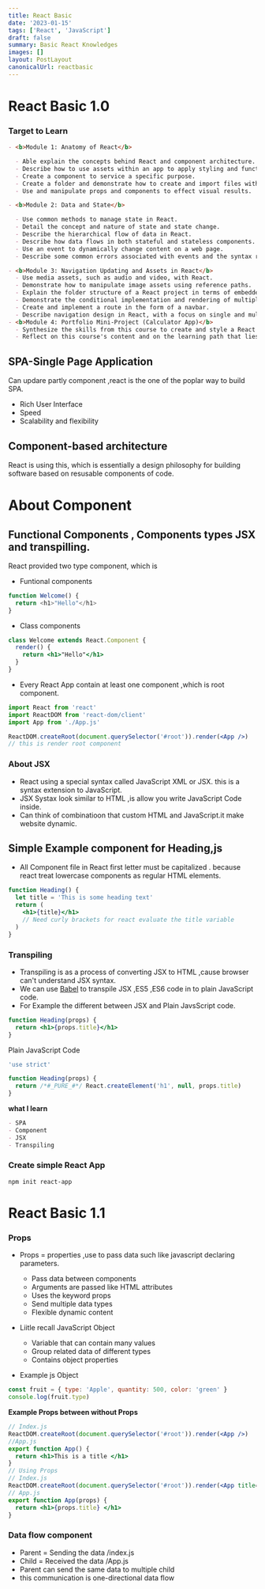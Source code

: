 ```yaml
---
title: React Basic
date: '2023-01-15'
tags: ['React', 'JavaScript']
draft: false
summary: Basic React Knowledges
images: []
layout: PostLayout
canonicalUrl: reactbasic
---
```


# React Basic 1.0

### Target to Learn

```md
- <b>Module 1: Anatomy of React</b>

  - Able explain the concepts behind React and component architecture.
  - Describe how to use assets within an app to apply styling and functional components.
  - Create a component to service a specific purpose.
  - Create a folder and demonstrate how to create and import files within that folder.
  - Use and manipulate props and components to effect visual results.

- <b>Module 2: Data and State</b>

  - Use common methods to manage state in React.
  - Detail the concept and nature of state and state change.
  - Describe the hierarchical flow of data in React.
  - Describe how data flows in both stateful and stateless components.
  - Use an event to dynamically change content on a web page.
  - Describe some common errors associated with events and the syntax required to handle them.

- <b>Module 3: Navigation Updating and Assets in React</b>
  - Use media assets, such as audio and video, with React.
  - Demonstrate how to manipulate image assets using reference paths.
  - Explain the folder structure of a React project in terms of embedded or referenced assets.
  - Demonstrate the conditional implementation and rendering of multiple components.
  - Create and implement a route in the form of a navbar.
  - Describe navigation design in React, with a focus on single and multi-page navigation.
- <b>Module 4: Portfolio Mini-Project (Calculator App)</b>
  - Synthesize the skills from this course to create and style a React component.
  - Reflect on this course's content and on the learning path that lies ahead.
```

## SPA-Single Page Application

Can updare partly component ,react is the one of the poplar way to build SPA.

- Rich User Interface
- Speed
- Scalability and flexibility

## Component-based architecture

React is using this, which is essentially a design philosophy for building software based on resusable components of code.

# About Component

## Functional Components , Components types JSX and transpilling.

React provided two type component, which is

- Funtional components

```js
function Welcome() {
  return <h1>"Hello"</h1>
}
```

- Class components

```jsx
class Welcome extends React.Component {
  render() {
    return <h1>"Hello"</h1>
  }
}
```

- Every React App contain at least one component ,which is root component.

```jsx
import React from 'react'
import ReactDOM from 'react-dom/client'
import App from './App.js'

ReactDOM.createRoot(document.querySelector('#root')).render(<App />)
// this is render root component
```

### About JSX

- React using a special syntax called JavaScript XML or JSX. this is a syntax extension to JavaScript.
- JSX Systax look similar to HTML ,is allow you write JavaScript Code inside.
- Can think of combinatioon that custom HTML and JavaScript.it make website dynamic.

## Simple Example component for Heading,js

- All Component file in React first letter must be capitalized . because react treat lowercase components as regular HTML elements.

```jsx
function Heading() {
  let title = 'This is some heading text'
  return (
    <h1>{title}</h1>
    // Need curly brackets for react evaluate the title variable
  )
}
```

### Transpiling

- Transpiling is as a process of converting JSX to HTML ,cause browser can't understand JSX syntax.
- We can use [Babel](https://babeljs.io/) to transpile JSX ,ES5 ,ES6 code in to plain JavaScript code.
- For Example the different between JSX and Plain JavsScript code.

```jsx
function Heading(props) {
  return <h1>{props.title}</h1>
}
```

Plain JavaScript Code

```js
'use strict'

function Heading(props) {
  return /*#_PURE_#*/ React.createElement('h1', null, props.title)
}
```

<b>what I learn</b>

```md
- SPA
- Component
- JSX
- Transpiling
```

### Create simple React App

```linux
npm init react-app
```

# React Basic 1.1

### Props

- Props = properties ,use to pass data such like javascript declaring parameters.

  - Pass data between components
  - Arguments are passed like HTML attributes
  - Uses the keyword props
  - Send multiple data types
  - Flexible dynamic content

- Liitle recall JavaScript Object
  - Variable that can contain many values
  - Group related data of different types
  - Contains object properties
- Example js Object

```js
const fruit = { type: 'Apple', quantity: 500, color: 'green' }
console.log(fruit.type)
```

<b> Example Props between without Props</b>

```jsx
// Index.js
ReactDOM.createRoot(document.querySelector('#root')).render(<App />)
//App.js
export function App() {
  return <h1>This is a title </h1>
}
// Using Props
// Index.js
ReactDOM.createRoot(document.querySelector('#root')).render(<App title="Welcome" />)
// App.js
export function App(props) {
  return <h1>{props.title} </h1>
}
```

### Data flow component

- Parent = Sending the data /index.js
- Child = Received the data /App.js
- Parent can send the same data to multiple child
- this communication is one-directional data flow
